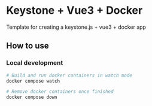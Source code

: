 # Keystone + Vue3 + Docker

Template for creating a keystone.js + vue3 + docker app

## How to use

### Local development

```bash
# Build and run docker containers in watch mode
docker compose watch
```

```bash
# Remove docker containers once finished
docker compose down
```
